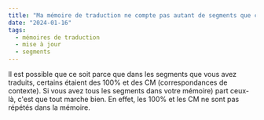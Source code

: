 ```yaml
---
title: "Ma mémoire de traduction ne compte pas autant de segments que ce que j’ai traduit. Que faire ?"
date: "2024-01-16"
tags:
  - mémoires de traduction
  - mise à jour
  - segments
---
```


Il est possible que ce soit parce que dans les segments que vous avez traduits, certains étaient des 100% et des CM (correspondances de contexte). Si vous avez tous les segments dans votre mémoire) part ceux-là, c'est que tout marche bien. En effet, les 100% et les CM ne sont pas répétés dans la mémoire.

